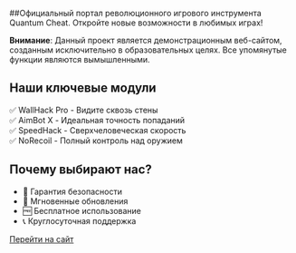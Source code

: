 ##Официальный портал революционного игрового инструмента Quantum Cheat. Откройте новые возможности в любимых играх!

**Внимание**: Данный проект является демонстрационным веб-сайтом, созданным исключительно в образовательных целях. Все упомянутые функции являются вымышленными.

## Наши ключевые модули
✅ WallHack Pro - Видите сквозь стены  
✅ AimBot X - Идеальная точность попаданий  
✅ SpeedHack - Сверхчеловеческая скорость  
✅ NoRecoil - Полный контроль над оружием  

## Почему выбирают нас?
- 💯 Гарантия безопасности
- 🚀 Мгновенные обновления
- 🆓 Бесплатное использование
- 📞 Круглосуточная поддержка

[Перейти на сайт](https://FresenBer4ik.github.io/quantum-cheat/)

